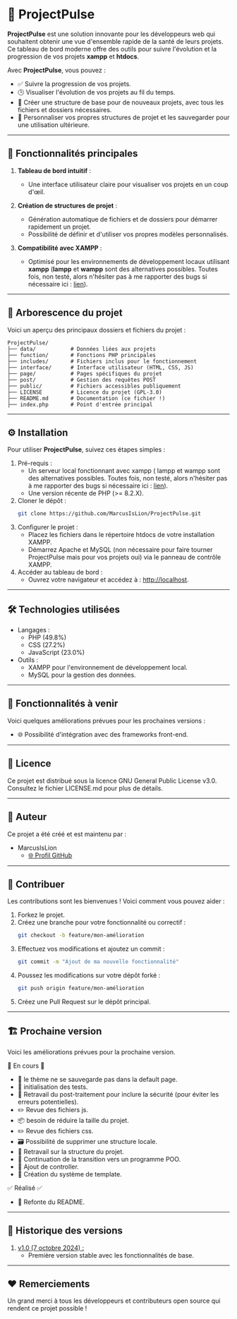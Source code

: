 # 🚀 ProjectPulse

**ProjectPulse** est une solution innovante pour les développeurs web qui souhaitent obtenir une vue d'ensemble rapide de la santé de leurs projets. Ce tableau de bord moderne offre des outils pour suivre l'évolution et la progression de vos projets **xampp** et **htdocs**.

Avec **ProjectPulse**, vous pouvez :

-   ✅ Suivre la progression de vos projets.
-   🕒 Visualiser l'évolution de vos projets au fil du temps.
-   📁 Créer une structure de base pour de nouveaux projets, avec tous les fichiers et dossiers nécessaires.
-   🔄 Personnaliser vos propres structures de projet et les sauvegarder pour une utilisation ultérieure.

---

## 🌟 Fonctionnalités principales

1. **Tableau de bord intuitif** :

    - Une interface utilisateur claire pour visualiser vos projets en un coup d'œil.

2. **Création de structures de projet** :

    - Génération automatique de fichiers et de dossiers pour démarrer rapidement un projet.
    - Possibilité de définir et d'utiliser vos propres modèles personnalisés.

3. **Compatibilité avec XAMPP** :
    - Optimisé pour les environnements de développement locaux utilisant **xampp** (**lampp** et **wampp** sont des alternatives possibles. Toutes fois, non testé, alors n'hésiter pas à me rapporter des bugs si nécessaire ici : <a href="https://github.com/MarcusIsLion/ProjectPulse/issues/new">lien</a>).

---

## 📂 Arborescence du projet

Voici un aperçu des principaux dossiers et fichiers du projet :

```plaintext
ProjectPulse/
├── data/           # Données liées aux projets
├── function/       # Fonctions PHP principales
├── includes/       # Fichiers inclus pour le fonctionnement
├── interface/      # Interface utilisateur (HTML, CSS, JS)
├── page/           # Pages spécifiques du projet
├── post/           # Gestion des requêtes POST
├── public/         # Fichiers accessibles publiquement
├── LICENSE         # Licence du projet (GPL-3.0)
├── README.md       # Documentation (ce fichier !)
├── index.php       # Point d'entrée principal
```

---

## ⚙️ Installation

Pour utiliser **ProjectPulse**, suivez ces étapes simples :

<ol>
<li>
Pré-requis :
<ul>
<li>
Un serveur local fonctionnant avec xampp ( lampp et wampp sont des alternatives possibles. Toutes fois, non testé, alors n'hésiter pas à me rapporter des bugs si nécessaire ici : <a href="https://github.com/MarcusIsLion/ProjectPulse/issues/new">lien</a>).
</li>
<li>
Une version récente de PHP (>= 8.2.X).
</li>
</ul>
</li>
<li>
Cloner le dépôt :

```bash
git clone https://github.com/MarcusIsLion/ProjectPulse.git
```

</li>
<li>
Configurer le projet :
<ul>
<li>
Placez les fichiers dans le répertoire htdocs de votre installation XAMPP.
</li>
<li>
Démarrez Apache et MySQL (non nécessaire pour faire tourner ProjectPulse mais pour vos projets oui) via le panneau de contrôle XAMPP.
</li>
</ul>
</li>
<li>
Accéder au tableau de bord :
<ul>
<li>
Ouvrez votre navigateur et accédez à : <a href="http://localhost">http://localhost</a>.
</li>
</ul>
</li>
</ol>

---

## 🛠️ Technologies utilisées

<ul>
<li>
Langages :
<ul>
<li>
PHP (49.8%)
</li>
<li>
CSS (27.2%)
</li>
<li>
JavaScript (23.0%)
</li>
</li>
</ul>
<li>
Outils :
<ul>
<li>
XAMPP pour l'environnement de développement local.
</li>
<li>
MySQL pour la gestion des données.
</li>
</ul>
</li>
</ul>

---

## 🚧 Fonctionnalités à venir

Voici quelques améliorations prévues pour les prochaines versions :

<ul>
<li>
🌐 Possibilité d'intégration avec des frameworks front-end.
</li>
</li>
</ul>

---

## 📝 Licence

Ce projet est distribué sous la licence GNU General Public License v3.0. Consultez le fichier LICENSE.md pour plus de détails.

---

## 👤 Auteur

Ce projet a été créé et est maintenu par :

<ul>
<li>
MarcusIsLion
<ul>
<li>
<a href="https://github.com/MarcusIsLion">🌐 Profil GitHub</a>
</li>
</ul>
</li>
</ul>

---

## 💬 Contribuer

Les contributions sont les bienvenues ! Voici comment vous pouvez aider :

<ol>
<li>
Forkez le projet.
</li>
<li>
Créez une branche pour votre fonctionnalité ou correctif :

```bash
git checkout -b feature/mon-amélioration
```

</li>
<li>
Effectuez vos modifications et ajoutez un commit :

```bash
git commit -m "Ajout de ma nouvelle fonctionnalité"
```

</li>
<li>
Poussez les modifications sur votre dépôt forké :

```bash
git push origin feature/mon-amélioration
```

</li>
<li>
Créez une Pull Request sur le dépôt principal.
</li>
</ol>

---

## 🏗️ Prochaine version

Voici les améliorations prévues pour la prochaine version.

🚧 En cours 🚧

<ul>
<li>
🐛 le thème ne se sauvegarde pas dans la default page.
</li>
<li>
🔨 initialisation des tests.
</li>
<li>
🔐 Retravail du post-traitement pour inclure la sécurité (pour éviter les erreurs potentielles).
</li>
<li>
✏️ Revue des fichiers js.
</li>
<li>
📦️ besoin de réduire la taille du projet.
</li>
<li>
✏️ Revue des fichiers css.
</li>
<li>
🗃️ Possibilité de supprimer une structure locale.
</li>
<li>
📱 Retravail sur la structure du projet.
</li>
<li>
👷 Continuation de la transition vers un programme POO.
</li>
<li>
🧱 Ajout de controller.
</li>
<li>
🔀 Création du système de template.
</li>
</li>
</ul>

✅ Réalisé ✅

<ul>
<li>
📝 Refonte du README. 
</li>
</li>
</ul>

---

## 📅 Historique des versions

<ol>
<li>
<a href="https://github.com/MarcusIsLion/ProjectPulse/releases/tag/v1.0">v1.0 (7 octobre 2024) :</a>
<ul>
<li>
Première version stable avec les fonctionnalités de base.
</li>
</ul>
</li>
</ol>

---

## ❤️ Remerciements

Un grand merci à tous les développeurs et contributeurs open source qui rendent ce projet possible !
